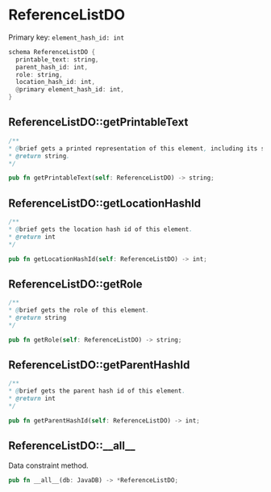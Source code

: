 # ReferenceListDO

Primary key: `element_hash_id: int`

```rust
schema ReferenceListDO {
  printable_text: string,
  parent_hash_id: int,
  role: string,
  location_hash_id: int,
  @primary element_hash_id: int,
}
```
## ReferenceListDO::getPrintableText

```java
/**
* @brief gets a printed representation of this element, including its structure where applicable.
* @return string.
*/
```
```rust
pub fn getPrintableText(self: ReferenceListDO) -> string;
```
## ReferenceListDO::getLocationHashId

```java
/**
* @brief gets the location hash id of this element.
* @return int
*/
```
```rust
pub fn getLocationHashId(self: ReferenceListDO) -> int;
```
## ReferenceListDO::getRole

```java
/**
* @brief gets the role of this element.
* @return string
*/
```
```rust
pub fn getRole(self: ReferenceListDO) -> string;
```
## ReferenceListDO::getParentHashId

```java
/**
* @brief gets the parent hash id of this element.
* @return int
*/
```
```rust
pub fn getParentHashId(self: ReferenceListDO) -> int;
```
## ReferenceListDO::\_\_all\_\_

Data constraint method.

```rust
pub fn __all__(db: JavaDB) -> *ReferenceListDO;
```
